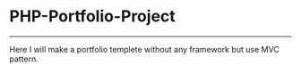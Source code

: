 # PHP-Portfolio-Project
---
Here I will make a portfolio templete without any framework but use MVC pattern.
